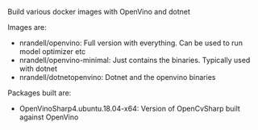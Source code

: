 Build various docker images with OpenVino and dotnet

Images are:
- nrandell/openvino: Full version with everything. Can be used to run model optimizer etc
- nrandell/openvino-minimal: Just contains the binaries. Typically used with dotnet
- nrandell/dotnetopenvino: Dotnet and the openvino binaries

Packages built are:
- OpenVinoSharp4.ubuntu.18.04-x64: Version of OpenCvSharp built against OpenVino